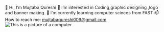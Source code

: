 👋 Hi, I’m Mujtaba Qureshi
👀 I’m interested in Coding,graphic designing ,logo and banner making.
🌱 I’m currently learning computer scinces from FAST
📫 How to reach me: mujtabaqureshi009@gmail.com
![This is a picture of a computer](https://www.google.com/url?sa=i&url=https%3A%2F%2Fwww.shutterstock.com%2Fsearch%2Fprogramming&psig=AOvVaw0KJvrBWPYMGfxZEO4xE1bd&ust=1725611471545000&source=images&cd=vfe&opi=89978449&ved=0CBQQjRxqFwoTCJDburWkq4gDFQAAAAAdAAAAABAw)

